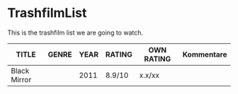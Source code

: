 # TrashfilmList
This is the trashfilm list we are going to watch.

| TITLE             | GENRE                     | YEAR | RATING | OWN RATING   | Kommentare                         |
|-------------------|---------------------------|------|--------|--------------|------------------------------------|
| Black Mirror      |                           | 2011 | 8.9/10 | x.x/xx       |                                    |
